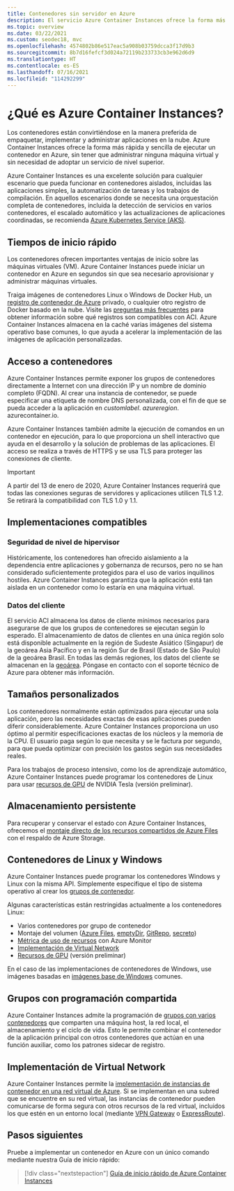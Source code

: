 ```yaml
---
title: Contenedores sin servidor en Azure
description: El servicio Azure Container Instances ofrece la forma más rápida y sencilla de ejecutar contenedores aislados, sin tener que administrar máquinas virtuales y sin necesidad de adoptar un orquestador de nivel superior.
ms.topic: overview
ms.date: 03/22/2021
ms.custom: seodec18, mvc
ms.openlocfilehash: 4574802b86e517eac5a908b03759dcca3f17d9b3
ms.sourcegitcommit: 8b7d16fefcf3d024a72119b233733cb3e962d6d9
ms.translationtype: HT
ms.contentlocale: es-ES
ms.lasthandoff: 07/16/2021
ms.locfileid: "114292299"
---
```

# <a name="what-is-azure-container-instances"></a>¿Qué es Azure Container Instances?

Los contenedores están convirtiéndose en la manera preferida de empaquetar, implementar y administrar aplicaciones en la nube. Azure Container Instances ofrece la forma más rápida y sencilla de ejecutar un contenedor en Azure, sin tener que administrar ninguna máquina virtual y sin necesidad de adoptar un servicio de nivel superior.

Azure Container Instances es una excelente solución para cualquier escenario que pueda funcionar en contenedores aislados, incluidas las aplicaciones simples, la automatización de tareas y los trabajos de compilación. En aquellos escenarios donde se necesita una orquestación completa de contenedores, incluida la detección de servicios en varios contenedores, el escalado automático y las actualizaciones de aplicaciones coordinadas, se recomienda [Azure Kubernetes Service (AKS)](../aks/index.yml).

## <a name="fast-startup-times"></a>Tiempos de inicio rápido

Los contenedores ofrecen importantes ventajas de inicio sobre las máquinas virtuales (VM). Azure Container Instances puede iniciar un contenedor en Azure en segundos sin que sea necesario aprovisionar y administrar máquinas virtuales.

Traiga imágenes de contenedores Linux o Windows de Docker Hub, un [registro de contenedor de Azure](../container-registry/index.yml) privado, o cualquier otro registro de Docker basado en la nube. Visite las [preguntas más frecuentes](container-instances-faq.yml) para obtener información sobre qué registros son compatibles con ACI. Azure Container Instances almacena en la caché varias imágenes del sistema operativo base comunes, lo que ayuda a acelerar la implementación de las imágenes de aplicación personalizadas.

## <a name="container-access"></a>Acceso a contenedores

Azure Container Instances permite exponer los grupos de contenedores directamente a Internet con una dirección IP y un nombre de dominio completo (FQDN). Al crear una instancia de contenedor, se puede especificar una etiqueta de nombre DNS personalizada, con el fin de que se pueda acceder a la aplicación en *customlabel*. *azureregion*. azurecontainer.io.

Azure Container Instances también admite la ejecución de comandos en un contenedor en ejecución, para lo que proporciona un shell interactivo que ayuda en el desarrollo y la solución de problemas de las aplicaciones. El acceso se realiza a través de HTTPS y se usa TLS para proteger las conexiones de cliente.

> [!IMPORTANT]
> A partir del 13 de enero de 2020, Azure Container Instances requerirá que todas las conexiones seguras de servidores y aplicaciones utilicen TLS 1.2. Se retirará la compatibilidad con TLS 1.0 y 1.1.

## <a name="compliant-deployments"></a>Implementaciones compatibles

### <a name="hypervisor-level-security"></a>Seguridad de nivel de hipervisor

Históricamente, los contenedores han ofrecido aislamiento a la dependencia entre aplicaciones y gobernanza de recursos, pero no se han considerado suficientemente protegidos para el uso de varios inquilinos hostiles. Azure Container Instances garantiza que la aplicación está tan aislada en un contenedor como lo estaría en una máquina virtual.

### <a name="customer-data"></a>Datos del cliente

El servicio ACI almacena los datos de cliente mínimos necesarios para asegurarse de que los grupos de contenedores se ejecutan según lo esperado. El almacenamiento de datos de clientes en una única región solo está disponible actualmente en la región de Sudeste Asiático (Singapur) de la geoárea Asia Pacífico y en la región Sur de Brasil (Estado de São Paulo) de la geoárea Brasil. En todas las demás regiones, los datos del cliente se almacenan en la [geoárea](https://azure.microsoft.com/global-infrastructure/geographies/). Póngase en contacto con el soporte técnico de Azure para obtener más información.

## <a name="custom-sizes"></a>Tamaños personalizados

Los contenedores normalmente están optimizados para ejecutar una sola aplicación, pero las necesidades exactas de esas aplicaciones pueden diferir considerablemente. Azure Container Instances proporciona un uso óptimo al permitir especificaciones exactas de los núcleos y la memoria de la CPU. El usuario paga según lo que necesita y se le factura por segundo, para que pueda optimizar con precisión los gastos según sus necesidades reales.

Para los trabajos de proceso intensivo, como los de aprendizaje automático, Azure Container Instances puede programar los contenedores de Linux para usar [recursos de GPU](container-instances-gpu.md) de NVIDIA Tesla (versión preliminar).

## <a name="persistent-storage"></a>Almacenamiento persistente

Para recuperar y conservar el estado con Azure Container Instances, ofrecemos el [montaje directo de los recursos compartidos de Azure Files](./container-instances-volume-azure-files.md) con el respaldo de Azure Storage.

## <a name="linux-and-windows-containers"></a>Contenedores de Linux y Windows

Azure Container Instances puede programar los contenedores Windows y Linux con la misma API. Simplemente especifique el tipo de sistema operativo al crear los [grupos de contenedor](container-instances-container-groups.md).

Algunas características están restringidas actualmente a los contenedores Linux:

* Varios contenedores por grupo de contenedor
* Montaje del volumen ([Azure Files](container-instances-volume-azure-files.md), [emptyDir](container-instances-volume-emptydir.md), [GitRepo](container-instances-volume-gitrepo.md), [secreto](container-instances-volume-secret.md))
* [Métrica de uso de recursos](container-instances-monitor.md) con Azure Monitor
* [Implementación de Virtual Network](container-instances-vnet.md)
* [Recursos de GPU](container-instances-gpu.md) (versión preliminar)

En el caso de las implementaciones de contenedores de Windows, use imágenes basadas en [imágenes base de Windows](/azure/container-instances/container-instances-faq#what-windows-base-os-images-are-supported) comunes.

## <a name="co-scheduled-groups"></a>Grupos con programación compartida

Azure Container Instances admite la programación de [grupos con varios contenedores](container-instances-container-groups.md) que comparten una máquina host, la red local, el almacenamiento y el ciclo de vida. Esto le permite combinar el contenedor de la aplicación principal con otros contenedores que actúan en una función auxiliar, como los patrones sidecar de registro.

## <a name="virtual-network-deployment"></a>Implementación de Virtual Network

Azure Container Instances permite la [implementación de instancias de contenedor en una red virtual de Azure](container-instances-vnet.md). Si se implementan en una subred que se encuentre en su red virtual, las instancias de contenedor pueden comunicarse de forma segura con otros recursos de la red virtual, incluidos los que estén en un entorno local (mediante [VPN Gateway](../vpn-gateway/vpn-gateway-about-vpngateways.md) o [ ExpressRoute](../expressroute/expressroute-introduction.md)).

## <a name="next-steps"></a>Pasos siguientes

Pruebe a implementar un contenedor en Azure con un único comando mediante nuestra Guía de inicio rápido:

> [!div class="nextstepaction"]
> [Guía de inicio rápido de Azure Container Instances](container-instances-quickstart.md)

<!-- LINKS - External -->
[terms-of-use]: https://azure.microsoft.com/support/legal/preview-supplemental-terms/